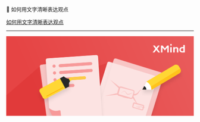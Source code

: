 📖 如何用文字清晰表达观点

[如何用文字清晰表达观点](https://xmind.cn/blog/how-to-write-clearly/)

---

![](../../../assets/img/c/C_111.png)
